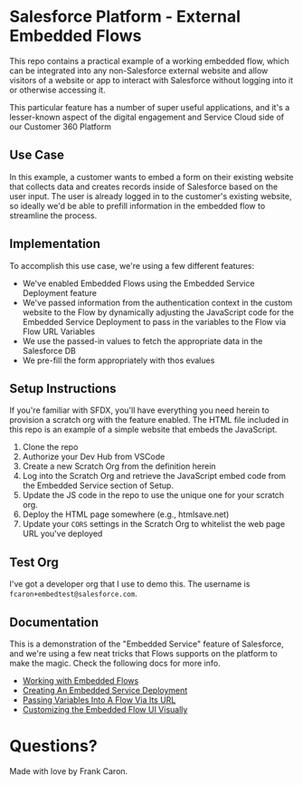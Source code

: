 # Salesforce Platform - External Embedded Flows

This repo contains a practical example of a working embedded flow, which can be integrated into any non-Salesforce external website and allow visitors of a website or app to interact with Salesforce without logging into it or otherwise accessing it.

This particular feature has a number of super useful applications, and it's a lesser-known aspect of the digital engagement and Service Cloud side of our Customer 360 Platform

## Use Case

In this example, a customer wants to embed a form on their existing website that collects data and creates records inside of Salesforce based on the user input. The user is already logged in to the customer's existing website, so ideally we'd be able to prefill information in the embedded flow to streamline the process.

## Implementation

To accomplish this use case, we're using a few different features:

- We've enabled Embedded Flows using the Embedded Service Deployment feature
- We've passed information from the authentication context in the custom website to the Flow by dynamically adjusting the JavaScript code for the Embedded Service Deployment to pass in the variables to the Flow via Flow URL Variables
- We use the passed-in values to fetch the appropriate data in the Salesforce DB
- We pre-fill the form appropriately with thos evalues

## Setup Instructions

If you're familiar with SFDX, you'll have everything you need herein to provision a scratch org with the feature enabled. The HTML file included in this repo is an example of a simple website that embeds the JavaScript.

1. Clone the repo
2. Authorize your Dev Hub from VSCode
3. Create a new Scratch Org from the definition herein
4. Log into the Scratch Org and retrieve the JavaScript embed code from the Embedded Service section of Setup.
5. Update the JS code in the repo to use the unique one for your scratch org.
6. Deploy the HTML page somewhere (e.g., htmlsave.net)
4. Update your `CORS` settings in the Scratch Org to whitelist the web page URL you've deployed

## Test Org
I've got a developer org that I use to demo this. The username is `fcaron+embedtest@salesforce.com`.

## Documentation

This is a demonstration of the "Embedded Service" feature of Salesforce, and we're using a few neat tricks that Flows supports on the platform to make the magic. Check the following docs for more info.

* [Working with Embedded Flows](https://help.salesforce.com/articleView?id=embedded_flows_setup.htm)
* [Creating An Embedded Service Deployment](https://help.salesforce.com/articleView?id=snapins_create_deployment.htm&type=5)
* [Passing Variables Into A Flow Via Its URL](https://help.salesforce.com/articleView?id=flow_distribute_internal_url_variable.htm&r=https%3A%2F%2Fwww.google.com%2F&type=5)
* [Customizing the Embedded Flow UI Visually](https://help.salesforce.com/articleView?id=snapins_chat_customize_code.htm&type=5)

# Questions?

Made with love by Frank Caron.
